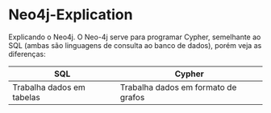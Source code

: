 # Neo4j-Explication
Explicando o Neo4j. O Neo-4j serve para programar Cypher, semelhante ao SQL (ambas são linguagens de consulta ao banco de dados), porém veja as diferenças:

| SQL | Cypher |
|-----|--------|
| Trabalha dados em tabelas | Trabalha dados em formato de grafos |

